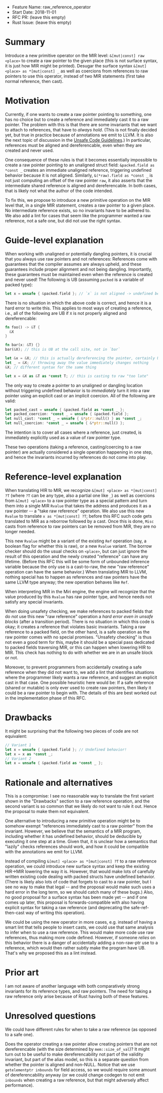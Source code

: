 - Feature Name: raw_reference_operator
- Start Date: 2018-11-01
- RFC PR: (leave this empty)
- Rust Issue: (leave this empty)

# Summary
[summary]: #summary

Introduce a new primitive operator on the MIR level: `&[mut|const] raw <place>`
to create a raw pointer to the given place (this is not surface syntax, it is
just how MIR might be printed).  Desugar the surface syntax `&[mut] <place> as
*[mut|const] _` as well as coercions from references to raw pointers to use this
operator, instead of two MIR statements (first take normal reference, then
cast).

# Motivation
[motivation]: #motivation

Currently, if one wants to create a raw pointer pointing to something, one has
no choice but to create a reference and immediately cast it to a raw pointer.
The problem with this is that there are some invariants that we want to attach
to references, that have to *always hold*.  (This is not finally decided yet,
but true in practice because of annotations we emit to LLVM.  It is also the
next topic of discussion in the
[Unsafe Code Guidelines](https://github.com/rust-rfcs/unsafe-code-guidelines/).)
In particular, references must be aligned and dereferencable, even when they are
created and never used.

One consequence of these rules is that it becomes essentially impossible to
create a raw pointer pointing to an unaligned struct field: `&packed.field as
*const _` creates an immediate unaligned reference, triggering undefined
behavior because it is not aligned.  Similarly, `&(*raw).field as *const _` is
not just computing an offset of the raw pointer `raw`, it also asserts that the
intermediate shared reference is aligned and dereferencable.  In both cases,
that is likely not what the author of the code intended.

To fix this, we propose to introduce a new primitive operation on the MIR level
that, in a single MIR statement, creates a raw pointer to a given place.  No
intermediate reference exists, so no invariants have to be adhered to.  We also
add a lint for cases that seem like the programmer wanted a raw reference, not a
safe one, but did not use the right syntax.

# Guide-level explanation
[guide-level-explanation]: #guide-level-explanation

When working with unaligned or potentially dangling pointers, it is crucial that
you always use raw pointers and not references: References come with guarantees
that the compiler assumes are always upheld, and these guarantees include proper
alignment and not being dangling.  Importantly, these guarantees must be
maintained even when the reference is created and never used!  The following is
UB (assuming `packed` is a variable of packed type):

```rust
let x = unsafe { &packed.field }; // `x` is not aligned -> undefined behavior
```

There is no situation in which the above code is correct, and hence it is a hard
error to write this.  This applies to most ways of creating a reference, i.e.,
all of the following are UB if `X` is not properly aligned and dereferencable:

```rust
fn foo() -> &T {
  &X
}

fn bar(x: &T) {}
bar(&X); // this is UB at the call site, not in `bar`

let &x = &X; // this is actually dereferencing the pointer, certainly UB
let _ = &X; // throwing away the value immediately changes nothing
&X; // different syntax for the same thing

let x = &X as &T as *const T; // this is casting to raw "too late"
```

The only way to create a pointer to an unaligned or dangling location without
triggering undefined behavior is to *immediately* turn it into a raw pointer
using an explicit cast or an implicit coercion.  All of the following are valid:

```rust
let packed_cast = unsafe { &packed.field as *const _ };
let packed_coercion: *const _ = unsafe { &packed.field };
let null_cast: *const _ = unsafe { &*ptr::null() } as *const _;
let null_coercion: *const _ = unsafe { &*ptr::null() };
```

The intention is to cover all cases where a reference, just created, is
immediately explicitly used as a value of raw pointer type.

These two operations (taking a reference, casting/coercing to a raw pointer) are
actually considered a single operation happening in one step, and hence the
invariants incurred by references do not come into play.

# Reference-level explanation
[reference-level-explanation]: #reference-level-explanation

When translating HIR to MIR, we recognize `&[mut] <place> as *[mut|const] ?T`
(where `?T` can be any type, also a partial one like `_`) as well as coercions
from `&[mut] <place>` to a raw pointer type as a special pattern and turn them
into a single MIR `Rvalue` that takes the address and produces it as a raw
pointer -- a "take raw reference" operation.  We also use this new `Rvalue` to
translate `x as *[mut|const] ?T`; before this RFC such code gets translated to
MIR as a reborrow followed by a cast.  Once this is done, `Misc` casts from
reference to raw pointers can be removed from MIR, they are no longer needed.

This new `Rvalue` might be a variant of the existing `Ref` operation (say, a
boolean flag for whether this is raw), or a new `Rvalue` variant.  The borrow
checker should do the usual checks on `<place>`, but can just ignore the result
of this operation and the newly created "reference" can have any lifetime.
(Before this RFC this will be some form of unbounded inference variable because
the only use is a cast-to-raw, the new "raw reference" operation can have the
same behavior.)  When translating MIR to LLVM, nothing special has to happen as
references and raw pointers have the same LLVM type anyway; the new operation
behaves like `Ref`.

When interpreting MIR in the Miri engine, the engine will recognize that the
value produced by this `Rvalue` has raw pointer type, and hence needs not
satisfy any special invariants.

When doing unsafety checking, we make references to packed fields that do *not*
use this new "raw reference" operation a *hard error even in unsafe blocks*
(after a transition period).  There is no situation in which this code is okay;
it creates a reference that violates basic invariants.  Taking a raw reference
to a packed field, on the other hand, is a safe operation as the raw pointer
comes with no special promises.  "Unsafety checking" is thus not even a good
term for this, maybe it should be a special pass dedicated to packed fields
traversing MIR, or this can happen when lowering HIR to MIR.  This check has
nothing to do with whether we are in an unsafe block or not.

Moreover, to prevent programmers from accidentally creating a safe reference
when they did not want to, we add a lint that identifies situations where the
programmer likely wants a raw reference, and suggest an explicit cast in that
case.  One possible heuristic here would be: If a safe reference (shared or
mutable) is only ever used to create raw pointers, then likely it could be a raw
pointer to begin with.  The details of this are best worked out in the
implementation phase of this RFC.

# Drawbacks
[drawbacks]: #drawbacks

It might be surprising that the following two pieces of code are not equivalent:
```rust
// Variant 1
let x = unsafe { &packed.field }; // Undefined behavior!
let x = x as *const _;
// Variant 2
let x = unsafe { &packed.field as *const _ };
```

# Rationale and alternatives
[rationale-and-alternatives]: #rationale-and-alternatives

This is a compromise: I see no reasonable way to translate the first variant
shown in the "Drawbacks" section to a raw reference operation, and the second
variant is so common that we likely do not want to rule it out.  Hence the
proposal to make them not equivalent.

One alternative to introducing a new primitive operation might be to somehow
exempt "references immediately cast to a raw pointer" from the invariant.
However, we believe that the semantics of a MIR program, including whether it
has undefined behavior, should be deducible by executing it one step at a time.
Given that, it is unclear how a semantics that "lazily" checks references should
work, and how it could be compatible with the annotations we emit for LLVM.

Instead of compiling `&[mut] <place> as *[mut|const] ?T` to a raw reference
operation, we could introduce new surface syntax and keep the existing HIR->MIR
lowering the way it is.  However, that would make lots of carefully written
existing code dealing with packed structs have undefined behavior.  (There is
likely also lots of code that forgets to cast to a raw pointer, but I see no way
to make that legal -- and the proposal would make such uses a hard error in the
long term, so we should catch many of these bugs.)  Also, no good proposal for a
surface syntax has been made yet -- and if one comes up later, this proposal is
forwards-compatible with also having explicit syntax for taking a raw reference
(and deprecating the safe-ref-then-cast way of writing this operation).

We could be using the new operator in more cases, e.g. instead of having a smart
lint that tells people to insert casts, we could use that same analysis to infer
when to use a raw reference.  This would make more code use raw references, thus
making more code defined.  However, if someone *relies* on this behavior there
is a danger of accidentally adding a non-raw-ptr use to a reference, which would
then rather subtly make the program have UB.  That's why we proposed this as a
lint instead.

# Prior art
[prior-art]: #prior-art

I am not aware of another language with both comparatively strong invariants for
its reference types, and raw pointers.  The need for taking a raw reference only
arise because of Rust having both of these features.

# Unresolved questions
[unresolved-questions]: #unresolved-questions

We could have different rules for when to take a raw reference (as opposed to a
safe one).

Does the operator creating a raw pointer allow creating pointers that are not
dereferencable (with the size determined by `mem::size_of_val`)?  It might turn
out to be useful to make dereferencability not part of the validity invariant,
but part of the alias model, so this is a separate question from whether the
pointer is aligned and non-NULL.  Notice that we use `getelementptr inbounds`
for field access, so we would require some amount of dereferencability anyway
(or we could change codegen to not emit `inbounds` when creating a raw
reference, but that might adversely affect performance).

